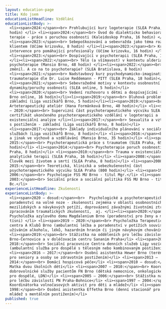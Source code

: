 ```yaml
---
layout: education-page
title: Kdo jsem
educationListHeadline: Vzdělání
educationListBody: >-
  <li><span>2024:</span><br> Prohlubující kurz logoterapie (SLEA Praha, 48
  hodin) </li> <li><span>2024:</span><br> Úvod do dialekticko behaviorální
  terapie - práce s poruchou osobnosti (Kaleidoskop Praha, 16 hodin) </li>
  <li><span>2023:</span><br> Sebepoškozování a sebevražda jako téma rozhovoru s
  klientem (Učíme krizovku, 8 hodin) </li><li><span>2023:</span><br> Krizová
  intervence pro pomáhající profesionály (Učíme krizovku, 16 hodin) </li>
  <li><span>2023:</span><br> Dospívající v psychoterapii (SLEA Praha, 18 hodin)
  </li><li><span>2022:</span><br> Tělo (a všímavost) v kontextu alderiánské
  psychoterapie (Mansio Brno, 48 hodin) </li><li><span>2022:</span><br> Svět se
  změnil. A co na to psychoterapie? (SLEA Bratislava, 8 hodin)
  <li><span>2021:</span><br> Nadstavbový kurz psychodynamicko-imaginativní
  traumaterapie dle Dr. Luise Reddemann - PITT (SLEA Praha, 18 hodin)</li>
  <li><span>2021:</span><br> Sebevražedné motivy v kontextu osobnostní
  dynamiky/poruchy osobnosti (SLEA online, 5 hodin)</li> 
  <li><span>2020:</span><br> Vedení rozhovoru s dětmi a dospívajícími (Mansio
  Brno online, 16 hodin)</li><li><span>2019:</span><br> Dluhová problematika -
  základní (Liga vozíčkářů Brno, 5 hodin)</li><li><span>2019:</span><br>
  Arteterapeutický ateliér (Hana Formánková Brno, 40 hodin)</li> <li><span>2018
  – 2020:</span><br> Supervizní část psychoterapeutického výcviku SLEA Praha -
  certifikát ukončeného psychoterapeutického vzdělání v logoterapii a
  existenciální analýze </li><li><span>2017:</span><br> Sexualita a vztahy lidí
  s postižením - základní (Liga vozíčkářů Brno, 8 hodin)</li>
  <li><span>2017:</span><br> Základy individuálního plánování v sociálních
  službách (Liga vozíčkářů Brno, 8 hodin)</li> <li><span>2016:</span><br> Spolu
  a jinak ve výchově a vzdělávání (Mansio Brno, 35 hodin)</li> <li><span>2014 –
  2015:</span><br> Psychoterapeutická práce s traumatem (SLEA Praha, 65
  hodin)</li> <li><span>2014:</span><br> Psychoterapie poruch osobnosti (SLEA
  Praha, 8 hodin)</li> <li><span>2010:</span><br> Trauma v existenciálně
  analytické terapii (SLEA Praha, 16 hodin)</li> <li><span>2008:</span><br>
  Člověk mezi životem a smrtí (SLEA Praha, 8 hodin)</li> <li><span>2008 –
  2015:</span><br> Teoretická, klinická a sebezkušenostní část
  psychoterapeutického výcviku SLEA Praha (800 hodin)</li> <li><span>1999 –
  2006:</span><br> Psychologie FSS MU Brno - titul Mgr.</li> <li><span>1999 –
  2003:</span><br> Sociální práce a sociální politika FSS MU Brno - titul
  Bc.</li>
experienceListHeadline: Zkušenosti
experienceListBody: >-
  <li><span>2020 – dosud:</span><br>  Psychologické a psychoterapeutické
  poradenství na volné noze - zkušenosti zejména v oblasti osobnostních,
  mezilidských a návykových potíží, doprovázení závažnými životními ztrátami a
  zpracováním traumatických zkušeností,  aj. </li><li><span>2020:</span><br> 
  Psycholožka azylového domu Magdalenium Brno (poradenství pro ženy a matky v
  tísni) </li> <li><span>2019 – 2020:</span><br> Psycholožka Terapeutického
  centra A Klubů Brno (ambulantní léčba a poradenství v potížích souvisejících s
  užíváním alkoholu, léků, hazardním hraním či jiným návykovým chováním)</li>
  <li><span>2019:</span><br> Stážistka na odděleních pro léčbu závislostí PN
  Brno-Černovice a v doléčovacím centru Sananim Praha</li> <li><span>2017 –
  2018:</span><br> Sociální pracovnice Centra denních služeb Ligy vozíčkářů Brno
  (ambulantní služba pro dospělé s tělesným nebo kombinovaným postižením) </li>
  <li><span>2016 – 2017:</span><br> Osobní asistentka Hewer Brno (terénní služba
  pro seniory a osoby se zdravotním postižením)</li> <li><span>2013 –
  2014:</span><br> Domácí hospicová péče</li> <li><span>2010 – dosud:</span><br>
  Matka dvou školních dětí</li> <li><span>2007 – 2010:</span><br> Koordinátorka
  dobrovolnické služby pacientům FN Brno (dětská nemocnice, onkologické oddělení
  pro dospělé, LDN)</li> <li><span>2005 – 2006:</span><br> Stážistka na oddělení
  pro léčbu závislostí PN Praha-Bohnice</li> <li><span>1997 – 2004:</span><br>
  Koordinátorka volnočasových aktivit pro děti a mládež</li> <li><span>1997 –
  1998:</span><br> Osobní asistentka Effetha Brno (denní stacionář pro děti a
  mládež s mentálním postižením)</li>
published: true
---
```

